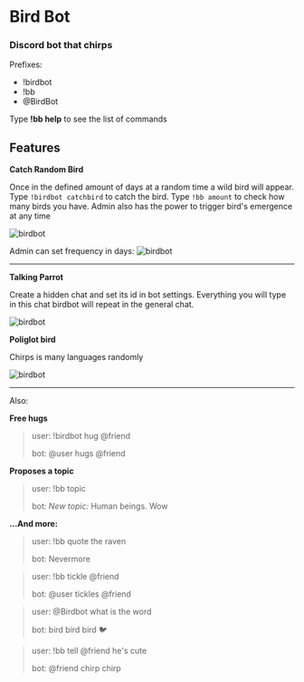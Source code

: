 # Bird Bot

### Discord bot that chirps

Prefixes: 

- !birdbot
- !bb
- @BirdBot

Type **!bb help** to see the list of commands

## Features

**Catch Random Bird**

Once in the defined amount of days at a random time a wild bird will appear. 
Type `!birdbot catchbird` to catch the bird. Type `!bb amount` to check how many birds you have. Admin also has the power to trigger bird's emergence at any time

![birdbot](https://api.monosnap.com/file/download?id=YMCd1YPPLsb1Hng7yfxlPHvBayJ9eG)

Admin can set frequency in days:
![birdbot](https://api.monosnap.com/file/download?id=6zAasvgDIv9Fqn8gODOQWJQ1D9YZna)

----------------------
**Talking Parrot**

Create a hidden chat and set its id in bot settings. Everything you will type in this chat birdbot will repeat in the general chat.

![birdbot](https://api.monosnap.com/file/download?id=2IEtLuPLRvHucimly90SQA9BaRlZiE)

**Poliglot bird**

Chirps is many languages randomly

![birdbot](https://api.monosnap.com/file/download?id=dkN2SwtaLOfabYhFQ1oIhmdnCgjAMq)

----------------------------

Also:

**Free hugs**

>user: !birdbot hug @friend
>
>bot: @user hugs @friend

**Proposes a topic** 
 
 >user: !bb topic
 > 
 >bot: *New topic:* Human beings. Wow

**...And more:**

 >user: !bb quote the raven
 > 
 >bot: Nevermore

 >user: !bb tickle @friend
 > 
 >bot: @user tickles @friend

 >user: @Birdbot what is the word
 > 
 >bot: bird bird bird :bird:

 >user: !bb tell @friend he's cute
 > 
 >bot: @friend chirp chirp




